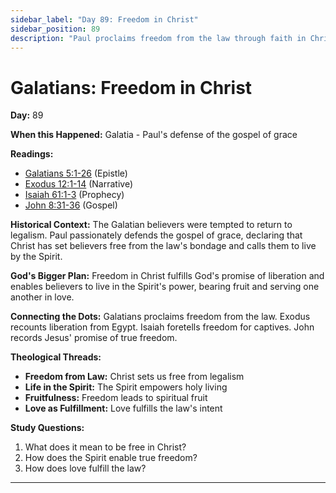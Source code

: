 ```yaml
---
sidebar_label: "Day 89: Freedom in Christ"
sidebar_position: 89
description: "Paul proclaims freedom from the law through faith in Christ."
---
```


# Galatians: Freedom in Christ

**Day:** 89

**When this Happened:** Galatia - Paul's defense of the gospel of grace

**Readings:**
- [Galatians 5:1-26](https://www.biblegateway.com/passage/?search=Galatians+5%3A1-26) (Epistle)
- [Exodus 12:1-14](https://www.biblegateway.com/passage/?search=Exodus+12%3A1-14) (Narrative)
- [Isaiah 61:1-3](https://www.biblegateway.com/passage/?search=Isaiah+61%3A1-3) (Prophecy)
- [John 8:31-36](https://www.biblegateway.com/passage/?search=John+8%3A31-36) (Gospel)

**Historical Context:** The Galatian believers were tempted to return to legalism. Paul passionately defends the gospel of grace, declaring that Christ has set believers free from the law's bondage and calls them to live by the Spirit.

**God's Bigger Plan:** Freedom in Christ fulfills God's promise of liberation and enables believers to live in the Spirit's power, bearing fruit and serving one another in love.

**Connecting the Dots:** Galatians proclaims freedom from the law. Exodus recounts liberation from Egypt. Isaiah foretells freedom for captives. John records Jesus' promise of true freedom.

****Theological Threads:****
- **Freedom from Law:** Christ sets us free from legalism
- **Life in the Spirit:** The Spirit empowers holy living
- **Fruitfulness:** Freedom leads to spiritual fruit
- **Love as Fulfillment:** Love fulfills the law's intent

**Study Questions:**
1. What does it mean to be free in Christ?
2. How does the Spirit enable true freedom?
3. How does love fulfill the law?

---